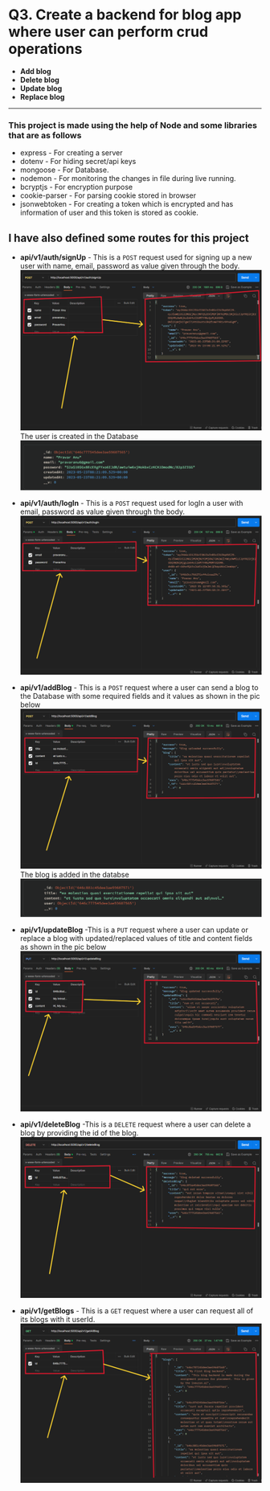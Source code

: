 # Q3. Create a backend for blog app where user can perform crud operations
- **Add blog**
- **Delete blog**
- **Update blog**
- **Replace blog**
---

### This project is made using the help of Node and some libraries that are as follows
- express - For creating a server
- dotenv - For hiding secret/api keys
- mongoose - For Database.
- nodemon - For monitoring the changes in file during live running.
- bcryptjs - For encryption purpose
- cookie-parser - For parsing cookie stored in browser
- jsonwebtoken - For creating a token which is encrypted and has information of user and this token is stored as cookie.

## I have also defined some routes for this project
- **api/v1/auth/signUp** - This is a `POST` request used for signing up a new user with name, email, password as value given through the body.
![signin](./signup.png)
The user is created in the Database ![](./userInDB.png)
- **api/v1/auth/logIn** - This is a `POST` request used for logIn a user with email, password as value given through the body.
![login](./logIn.png)

- **api/v1/addBlog** - This is a `POST` request where a user can send a blog to the Database with some required fields and it values as shown in the pic below
![](./addBlog.png)
The blog is added in the databse ![](./blogInDB.png)
- **api/v1/updateBlog** -This is a `PUT` request where a user can update or replace a blog with updated/replaced values of title and content fields as shown in the pic below ![](./updateBlog.png)
- **api/v1/deleteBlog** -This is a `DELETE` request where a user can delete a blog by providing the id of the blog.
![](./deleteBlog.png)
- **api/v1/getBlogs** - This is a `GET` request where a user can request all of its blogs with it userId.
![](./getAllBlogsOfAUser.png)
